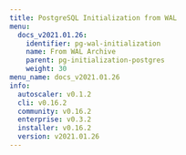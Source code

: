 ```yaml
---
title: PostgreSQL Initialization from WAL
menu:
  docs_v2021.01.26:
    identifier: pg-wal-initialization
    name: From WAL Archive
    parent: pg-initialization-postgres
    weight: 30
menu_name: docs_v2021.01.26
info:
  autoscaler: v0.1.2
  cli: v0.16.2
  community: v0.16.2
  enterprise: v0.3.2
  installer: v0.16.2
  version: v2021.01.26
---
```


